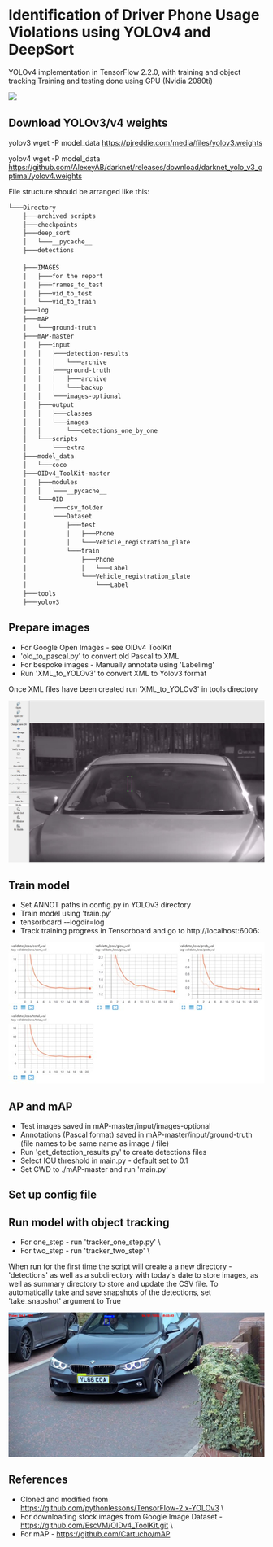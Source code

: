# Identification of Driver Phone Usage Violations using YOLOv4 and DeepSort

YOLOv4 implementation in TensorFlow 2.2.0, with training and object tracking
Training and testing done using GPU (Nvidia 2080ti)

![](capture3.gif)

## Download YOLOv3/v4 weights
yolov3
wget -P model_data https://pjreddie.com/media/files/yolov3.weights

yolov4
wget -P model_data https://github.com/AlexeyAB/darknet/releases/download/darknet_yolo_v3_optimal/yolov4.weights

File structure should be arranged like this:
```bash
└───Directory
    ├───archived scripts
    ├───checkpoints
    ├───deep_sort
    │   └───__pycache__
    ├───detections

    ├───IMAGES
    │   ├───for the report
    │   ├───frames_to_test
    │   ├───vid_to_test
    │   └───vid_to_train
    ├───log
    ├───mAP
    │   └───ground-truth
    ├───mAP-master
    │   ├───input
    │   │   ├───detection-results
    │   │   │   └───archive
    │   │   ├───ground-truth
    │   │   │   ├───archive
    │   │   │   └───backup
    │   │   └───images-optional
    │   ├───output
    │   │   ├───classes
    │   │   └───images
    │   │       └───detections_one_by_one
    │   └───scripts
    │       └───extra
    ├───model_data
    │   └───coco
    ├───OIDv4_ToolKit-master
    │   ├───modules
    │   │   └───__pycache__
    │   └───OID
    │       ├───csv_folder
    │       └───Dataset
    │           ├───test
    │           │   ├───Phone
    │           │   └───Vehicle_registration_plate
    │           └───train
    │               ├───Phone
    │               │   └───Label
    │               └───Vehicle_registration_plate
    │                   └───Label
    ├───tools
    ├───yolov3
```

## Prepare images
- For Google Open Images - see OIDv4 ToolKit 
- 'old_to_pascal.py' to convert old Pascal to XML 
- For bespoke images - Manually annotate using 'Labelimg' 
- Run 'XML_to_YOLOv3' to convert XML to Yolov3 format 

Once XML files have been created run 'XML_to_YOLOv3' in tools directory

![](annot.JPG)

## Train model
- Set ANNOT paths in config.py in YOLOv3 directory 
- Train model using 'train.py' 
- tensorboard --logdir=log 
- Track training progress in Tensorboard and go to http://localhost:6006\:

![](tensorboard.jpg)

## AP and mAP
- Test images saved in mAP-master/input/images-optional 
- Annotations (Pascal format) saved in mAP-master/input/ground-truth (file names to be same name as image / file) 
- Run 'get_detection_results.py' to create detections files 
- Select IOU threshold in main.py - default set to 0.1
- Set CWD to ./mAP-master and run 'main.py'

## Set up config file

## Run model with object tracking
- For one_step - run 'tracker_one_step.py' \
- For two_step - run 'tracker_two_step' \

When run for the first time the script will create a a new directory - 'detections' as well as a subdirectory with today's date to store images, as well as summary directory to store and update the CSV file.
To automatically take and save snapshots of the detections, set 'take_snapshot' argument to True

![](Detection.jpg)

## References
- Cloned and modified from https://github.com/pythonlessons/TensorFlow-2.x-YOLOv3 \
- For downloading stock images from Google Image Dataset - https://github.com/EscVM/OIDv4_ToolKit.git \
- For mAP - https://github.com/Cartucho/mAP